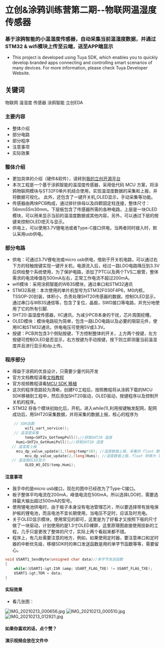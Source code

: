 立创&涂鸦训练营第二期--物联网温湿度传感器
==
### 基于涂鸦智能的小温湿度传感器，自动采集当前温湿度数据，并通过STM32 & wifi模块上传至云端，送至APP端显示
* This project is developed using Tuya SDK, which enables you to quickly develop branded
apps connecting and controlling smart scenarios of many devices.
For more information, please check Tuya Developer Website.
## 关键词  
物联网 温湿度 传感器 涂鸦智能 立创EDA 
### 主要内容
* 整体介绍
* 部分电路
* 部分程序
* 注意事项
* 实际效果
### 整体介绍
* 更加具体的介绍（硬件&软件），请转到[我的立创开源平台](https://oshwhub.com/mimiww/wu-lian-wang-wen-shi-du-zhuan-gan-qi)
* 本次工程是一个基于涂鸦智能的温湿度传感器，采用低代码 MCU 方案，将涂鸦物联网模块与ST32F0单片机结合使用，实现温湿度数据的采集和上报，并将数据可视化。
此外，还包含了一键开关机,OLED显示，手动采集等功能。
* 传感器由两块PCB构成，通过排针排母以及四颗固定柱连接，整体尺寸：56mm*55m*30mm。下层板包含了传感器所需的各种电路，上层是一块OLED模块，可以用来显示当前的温湿度数据或其他内容，另外，可以通过下层的按键来控制OLED熄灭与显示。
* 供电上，可以使用3.7V锂电池或者Type-C接口供电，当两者同时接入时，默认采用usb供电。
### 部分电路
* 供电：可通过3.7V锂电池或micro usb供电，借助于开关机电路，可以通过右下方的轻触按键实现一键开关机，电源流入后，经过一路LDO电路降压到3.3V后供给整个系统使用，为了保护电路，添加了PTC以及两个TVS二极管，整体需求的电流峰值在500mA左右，正常工作电流不超过200mA。
* wifi模块：采用涂鸦智能的WB3S模块，通过串口和STM32通讯
* STM32系统：本次使用的单片机型号为STM32F030F4P6，M0内核，TSSOP-20封装，体积小，负责处理SHT20传感器的数据，控制OLED显示，通过串口与WB3S通信等，包含了复位，晶振，SWD接口等电路，并充分地使用了它的所有引脚.
* SHT20:温湿度传感器，IIC通讯，为减少PCB本身的干扰，芯片周围挖槽。
* OLED模块：模块电路较为简单，包含一路LDO电路以及必要的阻容元件，使用IIC和STM32通讯，供电电压可使用5V或3.3V。
* 按键：PCB共包含3个侧贴按键，下方控制整体的开关，上方两个按键，左方按键可控制OLED是否显示，右方按键为手动按键，按下则立即测量当前温湿度并且进行显示和dp上传。
### 程序部分
* 得益于涂鸦的优良设计，只需要少量代码开发
* 官方文档教程请看[文档教程](https://developer.tuya.com/cn/docs/iot/device-development/embedded-software-development/mcu-development-access/wifi-mcu-sdk-solution/overview-of-migrating-tuyas-mcu-sdk?id=K9hhi0xr5vll9)
* 官方视频教程请看[MCU SDK 移植](https://developer.tuya.com/cn/docs/iot/device-development/embedded-software-development/mcu-development-access/wifi-mcu-sdk-solution/overview-of-migrating-tuyas-mcu-sdk?id=K9hhi0xr5vll9)
* 这次的程序思路较为清晰，创建F0工程后，按照教程将从涂鸦下载的MCU SDK移植到工程中，然后添加SHT20驱动，OLED驱动，按键程序以及控制开关机的程序。
* STM32 将各个模块初始化后，开机，进入while(1),利用按键触发配网，配网成功后，用SHT20采集数据，并将采集的数据上报，核心的程序为

```C
    // SDK函数
         wifi_uart_service(); 
    // 温湿度采集
         temp=SHT2x_GetTempPoll();//获取SHT20 温度
  	 Humi=SHT2x_GetHumiPoll();//获取SHT20 湿度
   // 温湿度上报
  	 mcu_dp_value_update(1,(long)temp*10); //温度数据上报，采集的 float 数据转换为 long;
         mcu_dp_value_update(2,(long)Humi); //湿度数据上报，float 转换为 long ;
   // 温湿度OLED显示
    	 OLED_WS_DIS(temp,Humi);
```
#### 注意事项

* 我手中的是micro usb接口，现在的图中已经改为了Type-C接口。
* 板子整体平均电流在200mA，峰值电流在500mA，所以选择LDO时，需要选择最大输出超过500mA的型号。
* 使用锂电池供电时，由于板子本身没有电池管理芯片，所以要选择带有放电保护板的锂电池，而且电池不宜长期使用，当电压不足时，应该及时充电。
* 关于OLED显示模块，使用常见的即可，这里是为了好看才又按照下板的尺寸做了一块驱动，计划使用的是1.3寸OLED裸屏，这里原理图直接使用技新的工程，几乎只是更改了整体的尺寸，实际上两个看起来都不错。
* 程序上，有几处需要注意的地方，例如，如果使用定时器，要注意串口和定时器的中断优先级，移植SDK时的串口发送函数是用的单字节函数等等，需要留心。
```C
void USART1_SendByte(unsigned char data)//单字节发送函数
{	
	while((USART1-&gt;ISR &amp; USART_FLAG_TXE) != USART_FLAG_TXE);
	USART1-&gt;TDR = data;
}
```

#### 实际效果

* 看几张图：

![IMG_20210213_000656.jpg](//image.lceda.cn/pullimage/hDHiENHaJSBoalSD0vLq9jO88BQEqlzLdnulawCS.jpeg)
![IMG_20210213_000510.jpg](//image.lceda.cn/pullimage/mMlXHKFd8WEo1OCOCLzjfG5F3co0tebgxfTUPiXT.jpeg)
![IMG_20210213_012921.jpg](//image.lceda.cn/pullimage/25mMEqdHge4a0p6YmGp98HTPAq7wPedrtWAqvqEu.jpeg)

#### 如果你喜欢的话，点个赞？
#### 演示视频会放在文件中 
